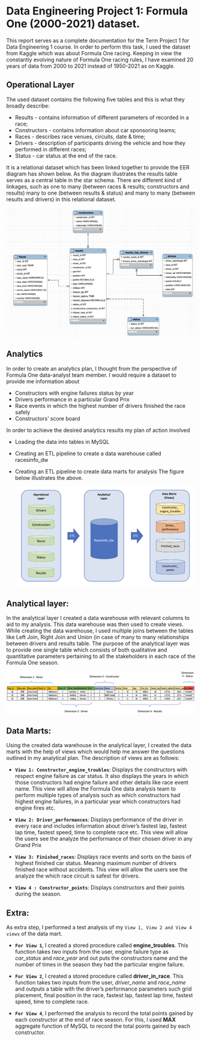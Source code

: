 # Data Engineering Project 1:  Formula One (2000-2021) dataset.

This report serves as a complete documentation for the Term Project 1 for Data Engineering 1 course. In order to perform this task, I used the dataset from Kaggle which was about Formula One racing.  Keeping in view the constantly evolving nature of Formula One racing rules, I have examined 20 years of data from 2000 to 2021 instead of 1950-2021 as on Kaggle. 

## Operational Layer

The used dataset contains the following five tables and this is what they broadly describe:
- Results - contains information of different parameters of recorded in a race;
- Constructors - contains information about car sponsoring teams;
- Races - describes race venues, circuits, date & time;
- Drivers - description of participants driving the vehicle and how they performed in different races;
- Status - car status at the end of the race. 

It is a relational dataset which has been linked together to provide the EER diagram has shown below. As the diagram illustrates the results table serves as a central table in the star schema. There are different kind of linkages, such as one to many (between races & results; constructors and results) many to one (between results & status) and many to many (between results and drivers) in this relational dataset. 

![EER_diagram.png](https://github.com/shahaligardezi/DE1/blob/main/Term_1/EER_diagram.png)

## Analytics

In order to create an analytics plan, I thought from the perspective of Formula One 
data-analyst team member. I would require a dataset to provide me information about 
-	Constructors with engine failures status by year
-	Drivers performance in a particular Grand Prix
-	Race events in which the highest number of drivers finished the race safely
-	Constructors’ score board

In order to achieve the desired analytics results my plan of action involved 
- Loading the data into tables in MySQL
- Creating an ETL pipeline to create a data warehouse called racesinfo_dw
- Creating an ETL pipeline to create data marts for analysis 
The figure below illustrates the above.


  ![Analytics_plan.png](https://github.com/shahaligardezi/DE1/blob/main/Term_1/Analytics_plan.png)



 ## Analytical layer: 

In the analytical layer I created a data warehouse with relevant columns to aid to my analysis. This data warehouse was then used to create views.  While creating the data warehouse, I used multiple joins between the tables like Left Join, Right Join and Union (in case of many to many relationships between drivers and results table. The purpose of the analytical layer was to provide one single table which consists of both qualitative and quantitative parameters pertaining to all the stakeholders in each race of the Formula One season. 
 
  
 ![Dimensions.png](https://github.com/shahaligardezi/DE1/blob/main/Term_1/Dimensions.png)
 

## Data Marts: 

Using the created data warehouse in the analytical layer, I created the data marts with the help of views which would help me answer the questions outlined in my analytical plan. The description of views are as follows:

- **`View 1: Constructor_engine_troubles`**:
Displays the constructors with respect engine failure as car status. It also displays the years in which those constructors had engine failure and other details like race event name.  This view will allow the Formula One data analysis team to perform multiple types of analysis such as which constructors had highest engine failures, in a particular year which constructors had engine fires etc. 

-	**`View 2: Driver_performances`**:
Displays performance of the driver in every race and includes information about driver’s fastest lap, fastest lap time, fastest speed, time to complete race etc. This view will allow the users see the analyze the performance of their chosen driver in any Grand Prix

-	**`View 3: Finished_races`**:
Displays race events and sorts on the basis of highest finished car status. Meaning maximum number of drivers finished race without accidents. This view will allow the users see the analyze the which race circuit is safest for drivers.

-	**`View 4 : Constructor_points`**:
Displays constructors and their points during the season.

## Extra:

As extra step, I performed a test analysis of my `View 1, View 2 and View 4 views` of the data mart.

-	**`For View 1`**, I created a stored procedure called **engine_troubles**. This function takes two inputs from the user, engine failure type as _car_status_ and _race_year_ and out puts the constructors name and the number of times in the season they had the particular engine failure.


-	**`For View 2`**, I created a stored procedure called **driver_in_race**. This function takes two inputs from the user, _driver_name_ and _race_name_ and outputs a table with the driver’s performance parameters such grid placement, final position in the race, fastest lap, fastest lap time, fastest speed, time to complete race.


-	**`For View 4`**, I performed the analysis to record the total points gained by each constructor at the end of race season. For this, I used **MAX** aggregate function of MySQL to record the total points gained by each constructor.





